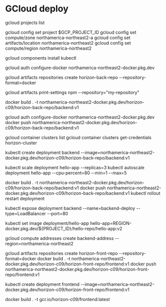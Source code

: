 # GCloud deploy

gcloud projects list

gcloud config set project $GCP_PROJECT_ID
gcloud config set compute/zone northamerica-northeast2-a
gcloud config set artifacts/location northamerica-northeast2
gcloud config set compute/region northamerica-northeast2

gcloud components install kubectl

gcloud auth configure-docker northamerica-northeast2-docker.pkg.dev

gcloud artifacts repositories create horizon-back-repo --repository-format=docker

gcloud artifacts print-settings npm --repository="my-repository"

docker build . -t northamerica-northeast2-docker.pkg.dev/horizon-c09/horizon-back-repo/backend:v1

gcloud auth configure-docker northamerica-northeast2-docker.pkg.dev
docker push northamerica-northeast2-docker.pkg.dev/horizon-c09/horizon-back-repo/backend:v1

gcloud container clusters list
gcloud container clusters get-credentials horizon-cluster

kubectl create deployment backend --image=northamerica-northeast2-docker.pkg.dev/horizon-c09/horizon-back-repo/backend:v1

kubectl scale deployment hello-app --replicas=3
kubectl autoscale deployment hello-app --cpu-percent=80 --min=1 --max=5

docker build . -t northamerica-northeast2-docker.pkg.dev/horizon-c09/horizon-back-repo/backend:v1
docker push northamerica-northeast2-docker.pkg.dev/horizon-c09/horizon-back-repo/backend:v1
kubectl rollout restart deployment

kubectl expose deployment backend --name=backend-deploy --type=LoadBalancer --port=80

kubectl set image deployment/hello-app hello-app=REGION-docker.pkg.dev/${PROJECT_ID}/hello-repo/hello-app:v2

gcloud compute addresses create backend-address --region=northamerica-northeast2
<!-- https://www.googleapis.com/compute/v1/projects/horizon-c09/regions/northamerica-northeast2/addresses/backend-address -->


gcloud artifacts repositories create horizon-front-repo --repository-format=docker
docker build . -t northamerica-northeast2-docker.pkg.dev/horizon-c09/horizon-front-repo/frontend:v1
docker push northamerica-northeast2-docker.pkg.dev/horizon-c09/horizon-front-repo/frontend:v1

kubectl create deployment frontend --image=northamerica-northeast2-docker.pkg.dev/horizon-c09/horizon-front-repo/frontend:v1


docker build . -t gcr.io/horizon-c09/frontend:latest